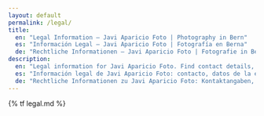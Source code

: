 ```yaml
---
layout: default
permalink: /legal/
title:
  en: "Legal Information – Javi Aparicio Foto | Photography in Bern"
  es: "Información Legal – Javi Aparicio Foto | Fotografía en Berna"
  de: "Rechtliche Informationen – Javi Aparicio Foto | Fotografie in Bern"
description:
  en: "Legal information for Javi Aparicio Foto. Find contact details, company information, and compliance details for our photography business in Bern, Switzerland."
  es: "Información legal de Javi Aparicio Foto: contacto, datos de la empresa y detalles de cumplimiento para nuestro negocio de fotografía en Berna, Suiza."
  de: "Rechtliche Informationen zu Javi Aparicio Foto: Kontaktangaben, Unternehmensinfos und Compliance-Details für unser Fotografiegeschäft in Bern, Schweiz."
---
```


{% tf legal.md %}
